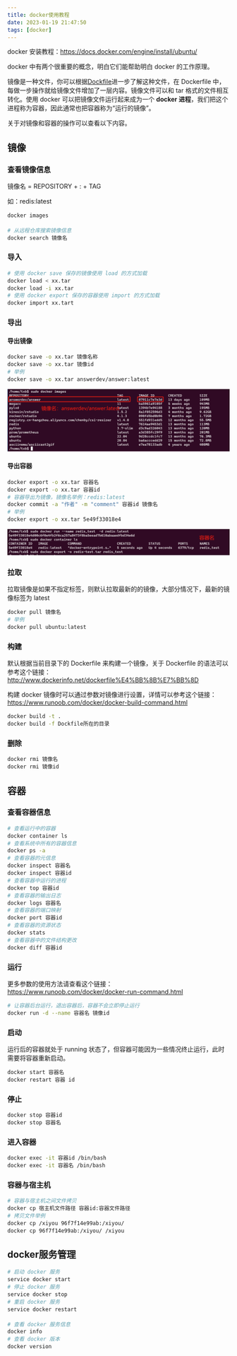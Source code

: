 ```yaml
---
title: docker使用教程
date: 2023-01-19 21:47:50
tags: [docker]
---
```


docker 安装教程：https://docs.docker.com/engine/install/ubuntu/

<!--more-->

docker 中有两个很重要的概念，明白它们能帮助明白 docker 的工作原理。

镜像是一种文件，你可以根据[Dockfile](http://www.dockerinfo.net/dockerfile%E4%BB%8B%E7%BB%8D)进一步了解这种文件，在 Dockerfile 中，每做一步操作就给镜像文件增加了一层内容。镜像文件可以和 tar 格式的文件相互转化。使用 docker 可以把镜像文件运行起来成为一个 **docker 进程**，我们把这个进程称为容器，因此通常也把容器称为“运行的镜像”。

关于对镜像和容器的操作可以查看以下内容。

## 镜像

### 查看镜像信息

镜像名 = REPOSITORY + : + TAG

如：redis:latest

```bash
docker images

# 从远程仓库搜索镜像信息
docker search 镜像名
```

### 导入

```bash
# 使用 docker save 保存的镜像使用 load 的方式加载
docker load < xx.tar
docker load -i xx.tar
# 使用 docker export 保存的容器使用 import 的方式加载
docker import xx.tart
```

### 导出

#### 导出镜像

```bash
docker save -o xx.tar 镜像名称
docker save -o xx.tar 镜像id
# 举例
docker save -o xx.tar answerdev/answer:latest
```

![image-20230120105502988](docker使用教程/image-20230120105502988.png)

#### 导出容器

```bash
docker export -o xx.tar 容器名
docker export -o xx.tar 容器id
# 容器导出为镜像，镜像名举例：redis:latest
docker commit -a "作者" -m "comment" 容器id 镜像名
# 举例
docker export -o xx.tar 5e49f33018e4
```

![image-20230120111129235](docker使用教程/image-20230120111129235.png)

### 拉取

拉取镜像是如果不指定标签，则默认拉取最新的的镜像，大部分情况下，最新的镜像标签为 latest

```bash
docker pull 镜像名
# 举例
docker pull ubuntu:latest
```

### 构建

默认根据当前目录下的 Dockerfile 来构建一个镜像，关于 Dockerfile 的语法可以参考这个链接：http://www.dockerinfo.net/dockerfile%E4%BB%8B%E7%BB%8D

构建 docker 镜像时可以通过参数对镜像进行设置，详情可以参考这个链接：https://www.runoob.com/docker/docker-build-command.html

```bash
docker build -t .
docker build -f Dockfile所在的目录
```

### 删除

```bash
docker rmi 镜像名
docker rmi 镜像id
```

## 容器

### 查看容器信息

```bash
# 查看运行中的容器
docker container ls
# 查看系统中所有的容器信息
docker ps -a
# 查看容器的元信息
docker inspect 容器名
docker inspect 容器id
# 查看容器中运行的进程
docker top 容器id
# 查看容器的输出日志
docker logs 容器名
# 查看容器的端口映射
docker port 容器id
# 查看容器的资源状态
docker stats
# 查看容器中的文件结构更改
docker diff 容器id
```

### 运行

更多参数的使用方法请查看这个链接：https://www.runoob.com/docker/docker-run-command.html

```bash
# 让容器后台运行，退出容器后，容器不会立即停止运行
docker run -d --name 容器名 镜像id
```

### 启动

运行后的容器就处于 running 状态了，但容器可能因为一些情况终止运行，此时需要将容器重新启动。

```bash
docker start 容器名
docker restart 容器 id
```

### 停止

```bash
docker stop 容器id
docker stop 容器名
```

### 进入容器

```bash
docker exec -it 容器id /bin/bash
docker exec -it 容器名 /bin/bash
```

### 容器与宿主机

```bash
# 容器与宿主机之间文件拷贝
docker cp 宿主机文件路径 容器id:容器文件路径
# 拷贝文件举例
docker cp /xiyou 96f7f14e99ab:/xiyou/
docker cp 96f7f14e99ab:/xiyou/ /xiyou
```

## docker服务管理

```bash
# 启动 docker 服务
service docker start
# 停止 docker 服务
service docker stop
# 重启 docker 服务
service docker restart

# 查看 docker 服务信息
docker info
# 查看 docker 版本
docker version
```


